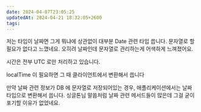 ```yaml
---
date: 2024-04-07T23:05:25
updatedAt: 2024-04-21 18:32:05+2600
tags: 
---
```

저는 타입이 날짜면 그게 뭐냐에 상관없이 대부분 Date 관련 타입 씁니다. 문자열로 할 필요가 없다고 느꼈네요. 오히려 날짜인데 문자열로 관리하는게 어색하게 느껴졌어요.

시간은 전부 UTC 로만 처리하고 있습니다.

localTime 이 필요하면 그 때 클라이언트에서 변환해서 씁니다

만약 날짜 관련 정보가 DB 에 문자열로 저장되어있는 경우, 애플리케이션에서는 날짜 타입으로 변환해서 씁니다. 싱글톤님 말씀처럼 날짜 관련 메서드들이 많은데 그걸 굳이 포기할 이유가 없었네요.